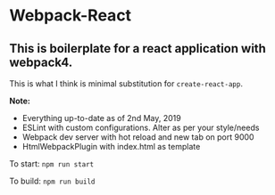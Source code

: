# Webpack-React

## This is boilerplate for a react application with webpack4.
This is what I think is minimal substitution for `create-react-app`.

**Note:**
- Everything up-to-date as of 2nd May, 2019
- ESLint with custom configurations. Alter as per your style/needs
- Webpack dev server with hot reload and new tab on port 9000
- HtmlWebpackPlugin with index.html as template

To start:
`npm run start`

To build:
`npm run build`

